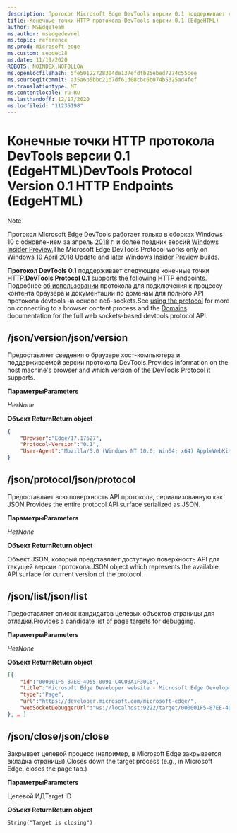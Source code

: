 ```yaml
---
description: Протокол Microsoft Edge DevTools версии 0.1 поддерживает следующие конечные точки HTTP.
title: Конечные точки HTTP протокола DevTools версии 0.1 (EdgeHTML)
author: MSEdgeTeam
ms.author: msedgedevrel
ms.topic: reference
ms.prod: microsoft-edge
ms.custom: seodec18
ms.date: 11/19/2020
ROBOTS: NOINDEX,NOFOLLOW
ms.openlocfilehash: 5fe50122728304de137efdfb25ebed7274c55cee
ms.sourcegitcommit: a35a6b5bbc21b7df61d08cbc6b074b5325ad4fef
ms.translationtype: MT
ms.contentlocale: ru-RU
ms.lasthandoff: 12/17/2020
ms.locfileid: "11235198"
---
```

# <span data-ttu-id="ccf3b-103">Конечные точки HTTP протокола DevTools версии 0.1 (EdgeHTML)</span><span class="sxs-lookup"><span data-stu-id="ccf3b-103">DevTools Protocol Version 0.1 HTTP Endpoints (EdgeHTML)</span></span>  

> [!NOTE]
> <span data-ttu-id="ccf3b-104">Протокол Microsoft Edge DevTools работает только в сборках Windows 10 с обновлением за апрель [2018](https://blogs.windows.com/windowsexperience/2018/04/30/how-to-get-the-windows-10-april-2018-update/#5VXkQMU41CJzZPER.97) г. и более поздних версий [Windows Insider Preview.](https://insider.windows.com/en-us/getting-started/)</span><span class="sxs-lookup"><span data-stu-id="ccf3b-104">The Microsoft Edge DevTools Protocol works only on [Windows 10 April 2018 Update](https://blogs.windows.com/windowsexperience/2018/04/30/how-to-get-the-windows-10-april-2018-update/#5VXkQMU41CJzZPER.97) and later [Windows Insider Preview](https://insider.windows.com/en-us/getting-started/) builds.</span></span>

<span data-ttu-id="ccf3b-105">**Протокол DevTools 0.1** поддерживает следующие конечные точки HTTP.</span><span class="sxs-lookup"><span data-stu-id="ccf3b-105">**DevTools Protocol 0.1** supports the following HTTP endpoints.</span></span> <span data-ttu-id="ccf3b-106">Подробнее [об использовании](../index.md#using-the-protocol) протокола для подключения к процессу [](domains/index.md) контента браузера и документации по доменам для полного API протокола devtools на основе веб-sockets.</span><span class="sxs-lookup"><span data-stu-id="ccf3b-106">See [using the protocol](../index.md#using-the-protocol) for more on connecting to a browser content process and the [Domains](domains/index.md) documentation for the full web sockets-based devtools protocol API.</span></span>

## <span data-ttu-id="ccf3b-107">/json/version</span><span class="sxs-lookup"><span data-stu-id="ccf3b-107">/json/version</span></span>
<span data-ttu-id="ccf3b-108">Предоставляет сведения о браузере хост-компьютера и поддерживаемой версии протокола DevTools.</span><span class="sxs-lookup"><span data-stu-id="ccf3b-108">Provides information on the host machine's browser and which version of the DevTools Protocol it supports.</span></span>

**<span data-ttu-id="ccf3b-109">Параметры</span><span class="sxs-lookup"><span data-stu-id="ccf3b-109">Parameters</span></span>**

*<span data-ttu-id="ccf3b-110">Нет</span><span class="sxs-lookup"><span data-stu-id="ccf3b-110">None</span></span>*

**<span data-ttu-id="ccf3b-111">Объект Return</span><span class="sxs-lookup"><span data-stu-id="ccf3b-111">Return object</span></span>**

```json
{
    "Browser":"Edge/17.17627",
    "Protocol-Version":"0.1",
    "User-Agent":"Mozilla/5.0 (Windows NT 10.0; Win64; x64) AppleWebKit/537.36 (KHTML, like Gecko) Chrome/64.0.3282.140 Safari/537.36 Edge/17.17627"
}
```

## <span data-ttu-id="ccf3b-112">/json/protocol</span><span class="sxs-lookup"><span data-stu-id="ccf3b-112">/json/protocol</span></span>

<span data-ttu-id="ccf3b-113">Предоставляет всю поверхность API протокола, сериализованную как JSON.</span><span class="sxs-lookup"><span data-stu-id="ccf3b-113">Provides the entire protocol API surface serialized as JSON.</span></span>

**<span data-ttu-id="ccf3b-114">Параметры</span><span class="sxs-lookup"><span data-stu-id="ccf3b-114">Parameters</span></span>**

*<span data-ttu-id="ccf3b-115">Нет</span><span class="sxs-lookup"><span data-stu-id="ccf3b-115">None</span></span>*

**<span data-ttu-id="ccf3b-116">Объект Return</span><span class="sxs-lookup"><span data-stu-id="ccf3b-116">Return object</span></span>**

<span data-ttu-id="ccf3b-117">Объект JSON, который представляет доступную поверхность API для текущей версии протокола.</span><span class="sxs-lookup"><span data-stu-id="ccf3b-117">JSON object which represents the available API surface for current version of the protocol.</span></span>

## <span data-ttu-id="ccf3b-118">/json/list</span><span class="sxs-lookup"><span data-stu-id="ccf3b-118">/json/list</span></span>

<span data-ttu-id="ccf3b-119">Предоставляет список кандидатов целевых объектов страницы для отладки.</span><span class="sxs-lookup"><span data-stu-id="ccf3b-119">Provides a candidate list of page targets for debugging.</span></span>

**<span data-ttu-id="ccf3b-120">Параметры</span><span class="sxs-lookup"><span data-stu-id="ccf3b-120">Parameters</span></span>**

*<span data-ttu-id="ccf3b-121">Нет</span><span class="sxs-lookup"><span data-stu-id="ccf3b-121">None</span></span>*

**<span data-ttu-id="ccf3b-122">Объект Return</span><span class="sxs-lookup"><span data-stu-id="ccf3b-122">Return object</span></span>**

```json
[{
    "id":"000001F5-87EE-4D55-0091-C4C08A1F30C8",
    "title":"Microsoft Edge Developer website - Microsoft Edge Development",
    "type":"Page",
    "url":"https://developer.microsoft.com/microsoft-edge/",
    "webSocketDebuggerUrl":"ws://localhost:9222/target/000001F5-87EE-4D55-0091-C4C08A1F30C8"
}, … ]
```

## <span data-ttu-id="ccf3b-123">/json/close</span><span class="sxs-lookup"><span data-stu-id="ccf3b-123">/json/close</span></span>

<span data-ttu-id="ccf3b-124">Закрывает целевой процесс (например, в Microsoft Edge закрывается вкладка страницы).</span><span class="sxs-lookup"><span data-stu-id="ccf3b-124">Closes down the target process (e.g., in Microsoft Edge, closes the page tab.)</span></span>

**<span data-ttu-id="ccf3b-125">Параметры</span><span class="sxs-lookup"><span data-stu-id="ccf3b-125">Parameters</span></span>**

<span data-ttu-id="ccf3b-126">Целевой ИД</span><span class="sxs-lookup"><span data-stu-id="ccf3b-126">Target ID</span></span> 

**<span data-ttu-id="ccf3b-127">Объект Return</span><span class="sxs-lookup"><span data-stu-id="ccf3b-127">Return object</span></span>**

```
String("Target is closing")
```
